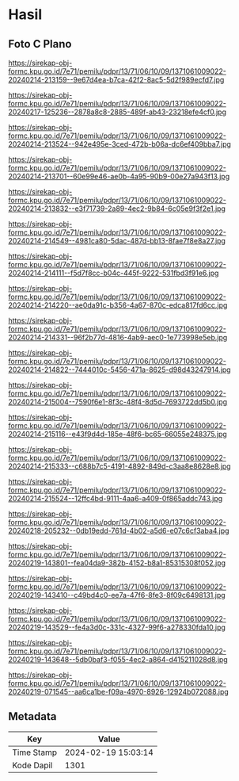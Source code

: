 # Hasil

## Foto C Plano

https://sirekap-obj-formc.kpu.go.id/7e71/pemilu/pdpr/13/71/06/10/09/1371061009022-20240214-213159--9e67d4ea-b7ca-42f2-8ac5-5d2f989ecfd7.jpg

https://sirekap-obj-formc.kpu.go.id/7e71/pemilu/pdpr/13/71/06/10/09/1371061009022-20240217-125236--2878a8c8-2885-489f-ab43-23218efe4cf0.jpg

https://sirekap-obj-formc.kpu.go.id/7e71/pemilu/pdpr/13/71/06/10/09/1371061009022-20240214-213524--942e495e-3ced-472b-b06a-dc6ef409bba7.jpg

https://sirekap-obj-formc.kpu.go.id/7e71/pemilu/pdpr/13/71/06/10/09/1371061009022-20240214-213701--60e99e46-ae0b-4a95-90b9-00e27a943f13.jpg

https://sirekap-obj-formc.kpu.go.id/7e71/pemilu/pdpr/13/71/06/10/09/1371061009022-20240214-213832--e3f71739-2a89-4ec2-9b84-6c05e9f3f2e1.jpg

https://sirekap-obj-formc.kpu.go.id/7e71/pemilu/pdpr/13/71/06/10/09/1371061009022-20240214-214549--4981ca80-5dac-487d-bb13-8fae7f8e8a27.jpg

https://sirekap-obj-formc.kpu.go.id/7e71/pemilu/pdpr/13/71/06/10/09/1371061009022-20240214-214111--f5d7f8cc-b04c-445f-9222-531fbd3f91e6.jpg

https://sirekap-obj-formc.kpu.go.id/7e71/pemilu/pdpr/13/71/06/10/09/1371061009022-20240214-214220--ae0da91c-b356-4a67-870c-edca817fd6cc.jpg

https://sirekap-obj-formc.kpu.go.id/7e71/pemilu/pdpr/13/71/06/10/09/1371061009022-20240214-214331--96f2b77d-4816-4ab9-aec0-1e773998e5eb.jpg

https://sirekap-obj-formc.kpu.go.id/7e71/pemilu/pdpr/13/71/06/10/09/1371061009022-20240214-214822--7444010c-5456-471a-8625-d98d43247914.jpg

https://sirekap-obj-formc.kpu.go.id/7e71/pemilu/pdpr/13/71/06/10/09/1371061009022-20240214-215004--7590f6e1-8f3c-48f4-8d5d-7693722dd5b0.jpg

https://sirekap-obj-formc.kpu.go.id/7e71/pemilu/pdpr/13/71/06/10/09/1371061009022-20240214-215116--e43f9d4d-185e-48f6-bc65-66055e248375.jpg

https://sirekap-obj-formc.kpu.go.id/7e71/pemilu/pdpr/13/71/06/10/09/1371061009022-20240214-215333--c688b7c5-4191-4892-849d-c3aa8e8628e8.jpg

https://sirekap-obj-formc.kpu.go.id/7e71/pemilu/pdpr/13/71/06/10/09/1371061009022-20240214-215524--12ffc4bd-9111-4aa6-a409-0f865addc743.jpg

https://sirekap-obj-formc.kpu.go.id/7e71/pemilu/pdpr/13/71/06/10/09/1371061009022-20240218-205232--0db19edd-761d-4b02-a5d6-e07c6cf3aba4.jpg

https://sirekap-obj-formc.kpu.go.id/7e71/pemilu/pdpr/13/71/06/10/09/1371061009022-20240219-143801--fea04da9-382b-4152-b8a1-85315308f052.jpg

https://sirekap-obj-formc.kpu.go.id/7e71/pemilu/pdpr/13/71/06/10/09/1371061009022-20240219-143410--c49bd4c0-ee7a-47f6-8fe3-8f09c6498131.jpg

https://sirekap-obj-formc.kpu.go.id/7e71/pemilu/pdpr/13/71/06/10/09/1371061009022-20240219-143529--fe4a3d0c-331c-4327-99f6-a278330fda10.jpg

https://sirekap-obj-formc.kpu.go.id/7e71/pemilu/pdpr/13/71/06/10/09/1371061009022-20240219-143648--5db0baf3-f055-4ec2-a864-d415211028d8.jpg

https://sirekap-obj-formc.kpu.go.id/7e71/pemilu/pdpr/13/71/06/10/09/1371061009022-20240219-071545--aa6ca1be-f09a-4970-8926-12924b072088.jpg


## Metadata

| Key        | Value               |
| ---------- | ------------------- |
| Time Stamp | 2024-02-19 15:03:14 |
| Kode Dapil | 1301                |



